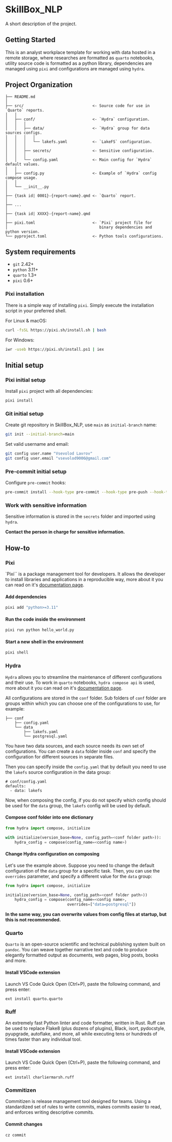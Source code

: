 # SkillBox_NLP
A short description of the project.

## Getting Started
This is an analyst workplace template for working with data hosted in a remote storage, where researches are formatted as `quarto` notebooks, utility source code is formatted as a python library, dependencies are managed using `pixi` and configurations are managed using `hydra`.

## Project Organization
```
├── README.md
│
├── src/                              <- Source code for use in `Quarto` reports.
│   │
│   ├── conf/                         <- `Hydra` configuration.
│   │   │
│   │   ├── data/                     <- `Hydra` group for data sources configs.
│   │   │   │
│   │   │   └── lakefs.yaml           <- `LakeFS` configuration.
│   │   │
│   │   ├── secrets/                  <- Sensitive configuration.
│   │   │
│   │   └── config.yaml               <- Main config for `Hydra` default values.
│   │
│   ├── config.py                     <- Example of `Hydra` config compose usage.
│   │
│   └── __init__.py
│
├── {task id| 0001}-{report-name}.qmd <- `Quarto` report.
│
├── ...
│
├── {task id| XXXX}-{report-name}.qmd
│
├── pixi.toml                         <- `Pixi` project file for
│                                        binary dependencies and python version.
└── pyproject.toml                    <- Python tools configurations.
```

## System requirements
- `git` 2.42+
- `python` 3.11+
- `quarto` 1.3+
- `pixi` 0.6+

### Pixi installation
There is a simple way of installing `pixi`. Simply execute the installation script in your preferred shell.

For Linux & macOS:
```bash
curl -fsSL https://pixi.sh/install.sh | bash
```

For Windows:
```bash
iwr -useb https://pixi.sh/install.ps1 | iex
```

## Initial setup

### Pixi initial setup
Install `pixi` project with all dependencies:
```bash
pixi install
```

### Git initial setup
Create git repository in SkillBox_NLP, use `main` as `initial-branch` name:
```bash
git init --initial-branch=main
```

Set valid username and email:
```bash
git config user.name "Vsevolod Lavrov"
git config user.email "vsevolod9006@gmail.com"
```

### Pre-commit initial setup
Configure `pre-commit` hooks:

```bash
pre-commit install --hook-type pre-commit --hook-type pre-push --hook-type commit-msg
```

### Work with sensitive information
Sensitive information is stored in the `secrets` folder and imported using `hydra`.

**Contact the person in charge for sensitive information.**

## How-to

### Pixi
`Pixi`` is a package management tool for developers. It allows the developer to install libraries and applications in a reproducible way, more about it you can read on it's [documentation page][pixi_docs].

#### Add dependencies
```bash
pixi add "python>=3.11"
```

#### Run the code inside the environment
```bash
pixi run python hello_world.py
```

#### Start a new shell in the environment
```bash
pixi shell
```

### Hydra
`Hydra` allows you to streamline the maintenance of different configurations and their use. To work in `quarto` notebooks, `hydra compose api` is used, more about it you can read on it's [documentation page][hydra_compose_api_docs].

All configurations are stored in the `conf` folder. Sub folders of `conf` folder are groups within which you can choose one of the configurations to use, for example:
```
├── conf
    ├── config.yaml
    └── data
        ├── lakefs.yaml
        └── postgresql.yaml
```
You have two data sources, and each source needs its own set of configurations. You can create a `data` folder inside `conf` and specify the configuration for different sources in separate files.

Then you can specify inside the `config.yaml` that by default you need to use the `lakefs` source configuration in the data group:
```
# conf/config.yaml
defaults:
  - data: lakefs
```

Now, when composing the config, if you do not specify which config should be used for the `data` group, the `lakefs` config will be used by default.

#### Compose conf folder into one dictionary
```python
from hydra import compose, initialize

with initialize(version_base=None, config_path=<conf folder path>)):
    hydra_config = compose(config_name=<config name>)
```

#### Change Hydra configuration on composing
Let's use the example above. Suppose you need to change the default configuration of the `data` group for a specific task. Then, you can use the `overrides` parameter, and specify a different value for the `data` group:
```python
from hydra import compose, initialize

initialize(version_base=None, config_path=<conf folder path>))
    hydra_config = compose(config_name=<config name>,
                           overrides=["data=postgresql"])
```

**In the same way, you can overwrite values from config files at startup, but this is not recommended.**

### Quarto
`Quarto` is an open-source scientific and technical publishing system built on `pandoc`. You can weave together narrative text and code to produce elegantly formatted output as documents, web pages, blog posts, books and more.

#### Install VSCode extension
Launch VS Code Quick Open (Ctrl+P), paste the following command, and press enter:
```
ext install quarto.quarto
```

### Ruff
An extremely fast Python linter and code formatter, written in Rust. Ruff can be used to replace Flake8 (plus dozens of plugins), Black, isort, pydocstyle, pyupgrade, autoflake, and more, all while executing tens or hundreds of times faster than any individual tool.

#### Install VSCode extension
Launch VS Code Quick Open (Ctrl+P), paste the following command, and press enter:
```
ext install charliermarsh.ruff
```

### Commitizen
Commitizen is release management tool designed for teams. Using a standardized set of rules to write commits, makes commits easier to read, and enforces writing descriptive commits.

#### Commit changes
```bash
cz commit
```

[pixi_docs]: https://prefix.dev/docs/pixi/overview
[hydra_compose_api_docs]: https://hydra.cc/docs/advanced/compose_api/

